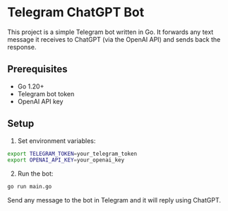 # Telegram ChatGPT Bot

This project is a simple Telegram bot written in Go. It forwards any text message it receives to ChatGPT (via the OpenAI API) and sends back the response.

## Prerequisites

- Go 1.20+
- Telegram bot token
- OpenAI API key

## Setup

1. Set environment variables:

```sh
export TELEGRAM_TOKEN=your_telegram_token
export OPENAI_API_KEY=your_openai_key
```

2. Run the bot:

```sh
go run main.go
```

Send any message to the bot in Telegram and it will reply using ChatGPT.

